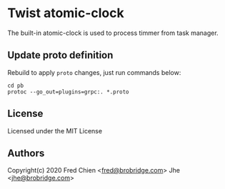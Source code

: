 # Twist atomic-clock 

The built-in atomic-clock  is used to process timmer  from task manager.

## Update proto definition

Rebuild to apply `proto` changes, just run commands below:

```shell
cd pb
protoc --go_out=plugins=grpc:. *.proto
```

## License

Licensed under the MIT License

## Authors

Copyright(c) 2020 Fred Chien <<fred@brobridge.com>> Jhe <<jhe@brobridge.com>>
